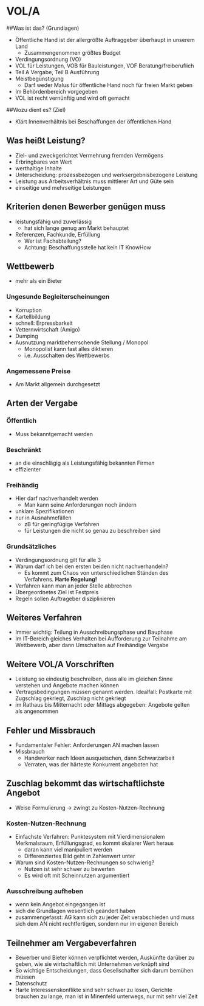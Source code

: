 # VOL/A
##Was ist das? (Grundlagen) 
* Öffentliche Hand ist der allergrößte Auftraggeber überhaupt in unserem Land
    * Zusammengenommen größtes Budget
* Verdingungsordnung (VO)
* VOL für Leistungen, VOB für Bauleistungen, VOF Beratung/freiberuflich
* Teil A Vergabe, Teil B Ausführung
* Meistbegünstigung
    * Darf weder Malus für öffentliche Hand noch für freien Markt geben
* Im Behördenbereich vorgegeben
* VOL ist recht vernünftig und wird oft gemacht

##Wozu dient es? (Ziel) 
* Klärt Innenverhältnis bei Beschaffungen der öffentlichen Hand

## Was heißt Leistung?
* Ziel- und zweckgerichtet Vermehrung fremden Vermögens
* Erbringbares von Wert
* werthaltige Inhalte
* Unterscheidung: prozessbezogen und werksergebnisbezogene Leistung
* Leistung aus Arbeitsverhältnis muss mittlerer Art und Güte sein
* einseitige und mehrseitige Leistungen

## Kriterien denen Bewerber genügen muss
* leistungsfähig und zuverlässig
    * hat sich lange genug am Markt behauptet
* Referenzen, Fachkunde, Erfüllung
    * Wer ist Fachabteilung?
    * Achtung: Beschaffungsstelle hat kein IT KnowHow

## Wettbewerb
* mehr als ein Bieter

### Ungesunde Begleiterscheinungen
* Korruption
* Kartellbildung
* schnell: Erpressbarkeit
* Vetternwirtschaft (Amigo)
* Dumping
* Ausnutzung marktbeherrschende Stellung / Monopol
    * Monopolist kann fast alles diktieren
    * i.e. Ausschalten des Wettbewerbs

### Angemessene Preise
* Am Markt allgemein durchgesetzt

## **Arten der Vergabe**
### Öffentlich
* Muss bekanntgemacht werden

### Beschränkt
* an die einschlägig als Leistungsfähig bekannten Firmen
* effizienter

### Freihändig
* Hier darf nachverhandelt werden
    * Man kann seine Anforderungen noch ändern
* unklare Spezifikationen
* nur in Ausnahmefällen
    * zB für geringfügige Verfahren
    * für Leistungen die nicht so genau zu beschreiben sind

### Grundsätzliches
* Verdingungsordnung gilt für alle 3
* Warum darf ich bei den ersten beiden nicht nachverhandeln?
    * Es kommt zum Chaos von unterschiedlichen Ständen des Verfahrens. **Harte Regelung!**
* Verfahren kann man an jeder Stelle abbrechen
* Übergeordnetes Ziel ist Festpreis
* Regeln sollen Auftrageber disziplinieren

## Weiteres Verfahren
* Immer wichtig: Teilung in Ausschreibungsphase und Bauphase
* Im IT-Bereich gleiches Verhalten bei Aufforderung zur Teilnahme am Wettbewerb, aber dann Umschalten auf Freihändige Vergabe

## Weitere VOL/A Vorschriften
* Leistung so eindeutig beschreiben, dass alle im gleichen Sinne verstehen und Angebote machen können
* Vertragsbedingungen müssen genannt werden. Idealfall: Postkarte mit Zugschlag gekriegt, Zuschlag nicht gekriegt
* im Rathaus bis Mitternacht oder Mittags abgegeben: Angebote gelten als angenommen

## Fehler und Missbrauch
* Fundamentaler Fehler: Anforderungen AN machen lassen
* Missbrauch
    * Handwerker nach Ideen ausquetschen, dann Schwarzarbeit
    * Verraten, was der härteste Konkurrent angeboten hat

## Zuschlag bekommt das wirtschaftlichste Angebot
* Weise Formulierung -> zwingt zu Kosten-Nutzen-Rechnung

### Kosten-Nutzen-Rechnung
* Einfachste Verfahren: Punktesystem mit Vierdimensionalem Merkmalsraum, Erfüllungsgrad, es kommt skalarer Wert heraus
    * daran kann viel manipuliert werden
    * Differenziertes Bild geht in Zahlenwert unter
* Warum sind Kosten-Nutzen-Rechnungen so schwierig?
    * Nutzen ist sehr schwer zu bewerten
    * Es wird oft mit Scheinnutzen argumentiert

### Ausschreibung aufheben
* wenn kein Angebot eingegangen ist
* sich die Grundlagen wesentlich geändert haben
* zusammengefasst: AG kann sich zu jeder Zeit verabschieden und muss sich dem AN nicht rechtfertigen, sondern nur im eigenen Bereich

## Teilnehmer am Vergabeverfahren
* Bewerber und Bieter können verpflichtet werden, Auskünfte darüber zu geben, wie sie wirtschaftlich mit Unternehmen verknüpft sind
* So wichtige Entscheidungen, dass Gesellschafter sich darum bemühen müssen
* Datenschutz
* Harte Interessenskonflikte sind sehr schwer zu lösen, Gerichte brauchen zu lange, man ist in Minenfeld unterwegs, nur mit sehr viel Zeit